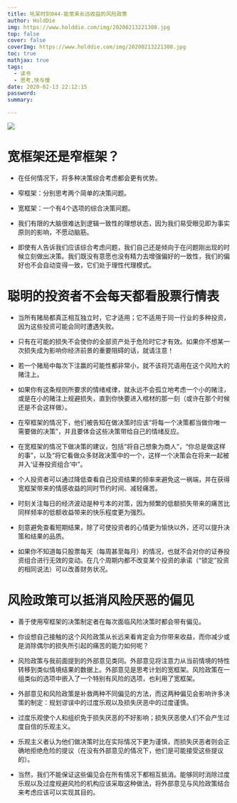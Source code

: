 ```yaml
---
title: 吼呆时刻044-能常来长远收益的风险政策
author: HoldDie
img: https://www.holddie.com/img/20200213221308.jpg
top: false
cover: false
coverImg: https://www.holddie.com/img/20200213221308.jpg
toc: true
mathjax: true
tags:
  - 读书
  - 思考,快与慢
date: 2020-02-13 22:12:15
password:
summary:

---
```




![](https://www.holddie.com/img/20200213221308.jpg)



# 宽框架还是窄框架？

- 在任何情况下，将多种决策综合考虑都会更有优势。



- 窄框架：分别思考两个简单的决策问题。



- 宽框架：一个有4个选项的综合决策问题。



- 我们有限的大脑很难达到逻辑一致性的理想状态，因为我们易受眼见即为事实原则的影响，不愿动脑筋。



- 即使有人告诉我们应该综合考虑问题，我们自己还是倾向于在问题刚出现的时候立刻做出决策。我们既没有意愿也没有精力去增强偏好的一致性，我们的偏好也不会自动变得一致，它们处于理性代理模式。



# 聪明的投资者不会每天都看股票行情表

- 当所有赌局都真正相互独立时，它才适用；它不适用于同一行业的多种投资，因为这些投资可能会同时遭遇失败。



- 只有在可能的损失不会使你的全部资产处于危险时它才有效。如果你不想某一次损失成为影响你经济前景的重要阻碍的话，就请注意！



- 若一个赌局中每次下注赢的可能性都非常小，就不该将咒语用在这个风险大的赌注上。



- 如果你有这条规则所要求的情绪戒律，就永远不会孤立地考虑一个小的赌注，或是在小的赌注上规避损失，直到你快要进入棺材的那一刻（或许在那个时候还是不会这样做）。



- 在窄框架的情况下，他们被告知在做决策时应该“将每一个决策都当做你唯一需要做的决策”，并且要体会这些决策带给自己的情绪反应。



- 在宽框架的情况下做决策的建议，包括“将自己想象为商人”，“你总是做这样的事”，以及“将它看做众多财政决策中的一个，这样一个决策会在将来一起被并入‘证券投资组合’中”。



- 个人投资者可以通过降低查看自己投资结果的频率来避免这一祸端，并在获得宽框架带来的情感收益的同时节约时间、减轻痛苦。



- 时刻关注每日的经济波动是种亏本的对策，因为频繁的低额损失带来的痛苦比同样频率的低额收益带来的快乐程度更为强烈。



- 刻意避免查看短期结果，除了可使投资者的心情更为愉快以外，还可以提升决策和结果的品质。



- 如果你不知道每只股票每天（每周甚至每月）的情况，也就不会对你的证券投资组合进行无效的变动。在几个周期内都不改变某个投资的承诺（“锁定”投资的相同说法）可以改善财务状况。



# 风险政策可以抵消风险厌恶的偏见

- 善于使用窄框架的决策制定者在每次面临风险决策时都会带有偏见。



- 你设想自己接触的这个风险政策从长远来看肯定会为你带来收益，而你减少或是消除偶尔的损失所引起的痛苦的能力如何呢？



- 风险政策与我前面提到的外部意见类同。外部意见将注意力从当前情境的特性转移到类似情境结果的数据上。外部意见是思考计划的宽框架。风险政策在一组类似的选项中嵌入了一个特别有风险的选项，也利用了宽框架。



- 外部意见和风险政策是补救两种不同偏见的方法，而这两种偏见会影响许多决策的制定：规划谬误中的过度乐观以及损失厌恶中的过度谨慎。



- 过度乐观使个人和组织免于损失厌恶的不好影响；损失厌恶使人们不会产生过度自信的乐观主义。



- 乐观主义者认为他们做决策时比在实际情况下更为谨慎，而损失厌恶者则会正确地拒绝危险的提议（在没有外部意见的情况下，他们是可能接受这些提议的）。



- 当然，我们不能保证这些偏见会在所有情况下都相互抵消。能够同时消除过度乐观以及过度规避风险的机构应该采取这种做法，将外部意见与风险政策结合来考虑应该可以实现其目的。